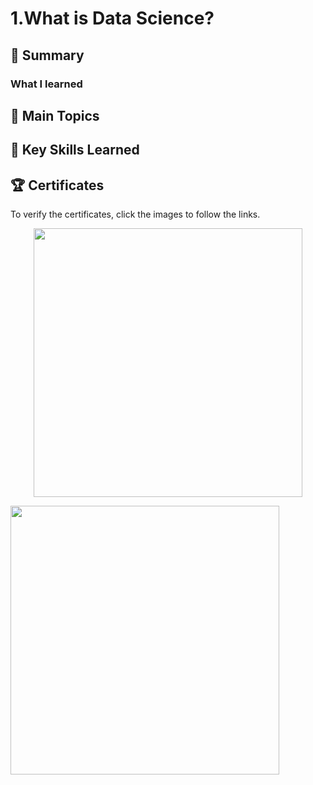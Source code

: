 # 1.What is Data Science?

## 📄 Summary 

### What I learned


## 📑 Main Topics 

## 🔑 Key Skills Learned 


## 🏆 Certificates 
To verify the certificates, click the images to follow the links.

<p align="middle">
  <a href="[https://coursera.org/share/6b3ac5123f86645269f92e25b8a1c6ff](https://coursera.org/share/a47239feae381708a648c8dac72c202b)"><img src="https://user-images.githubusercontent.com/84391594/152700811-aaa5b9fc-9b4a-4eda-989d-8402c3dcf741.png" height="430"></a>
  
  <a href="https://www.credly.com/badges/ef824c0d-c158-4cd9-b5ec-d1fa5c400e65/public_url"><img src="https://user-images.githubusercontent.com/84391594/152700877-0ff69fb5-e8bd-4d45-a743-b74e0d3bdd71.png" height="430"></a>
</p>
